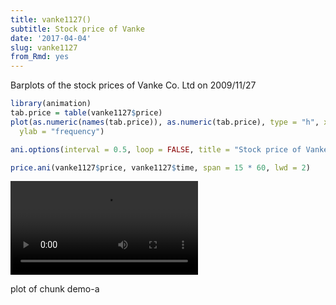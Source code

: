 ```yaml
---
title: vanke1127()
subtitle: Stock price of Vanke
date: '2017-04-04'
slug: vanke1127
from_Rmd: yes
---
```

 
Barplots of the stock prices of Vanke Co. Ltd on 2009/11/27 


```r
library(animation)
tab.price = table(vanke1127$price)
plot(as.numeric(names(tab.price)), as.numeric(tab.price), type = "h", xlab = "price",
  ylab = "frequency")
```

```r
ani.options(interval = 0.5, loop = FALSE, title = "Stock price of Vanke")

price.ani(vanke1127$price, vanke1127$time, span = 15 * 60, lwd = 2)
```

<video controls loop autoplay><source src="https://assets.yihui.org/figures/animation/example/vanke1127/demo-a.mp4" /><p>plot of chunk demo-a</p></video>
